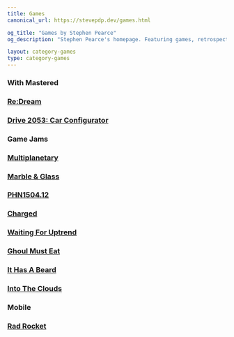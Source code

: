 ```yaml
---
title: Games
canonical_url: https://stevepdp.dev/games.html

og_title: "Games by Stephen Pearce"
og_description: "Stephen Pearce's homepage. Featuring games, retrospectives and blogs."

layout: category-games
type: category-games
---
```


<h3>With Mastered</h3>
<div class="game-grid">
	<a href="/games/mastered/re-dream.html" class="game" style="background-image: url(/assets/img/games/re-dream/screenshot-squarecropnohud.png)">
		<h3 class="game__desc">Re:Dream</h3>
	</a>
	<a href="/games/mastered/car-configurator.html" class="game" style="background-image: url(/assets/img/games/car-configurator/screenshot-squarecropnohud.png)">
		<h3 class="game__desc"><span class="sr-only">Drive 2053: </span>Car Configurator</h3>
	</a>
</div>

<h3>Game Jams</h3>
<div class="game-grid">
	<a href="/games/ludum-dare/multiplanetary.html" class="game" style="background-image: url(/assets/img/games/multiplanetary/screenshot-squarecropnohud.png)">
		<h3 class="game__desc">Multiplanetary</h3>
	</a>
	<a href="/games/vaporjam/marble-and-glass.html" class="game" style="background-image: url(/assets/img/games/marble-and-glass/screenshot-squarecropnohud.png)">
		<h3 class="game__desc">Marble &amp; Glass</h3>
	</a>
	<a href="/games/weekly-game-jam/phn1504.12.html" class="game" style="background-image: url(/assets/img/games/phn1504.12/screenshot-squarecropnohud.png)">
		<h3 class="game__desc">PHN1504.12</h3>
	</a>
	<a href="/games/weekly-game-jam/charged.html" class="game" style="background-image: url(/assets/img/games/charged/screenshot-squarecropnohud.png)">
		<h3 class="game__desc">Charged</h3>
	</a>
	<a href="/games/weekly-game-jam/waiting-for-uptrend.html" class="game" style="background-image: url(/assets/img/games/waiting-for-uptrend/screenshot-squarecropnohud.png)">
		<h3 class="game__desc">Waiting For Uptrend</h3>
	</a>
	<a href="/games/weekly-game-jam/ghoul-must-eat.html" class="game" style="background-image: url(/assets/img/games/ghoul-must-eat/screenshot-squarecropnohud.png)">
		<h3 class="game__desc">Ghoul Must Eat</h3>
	</a>
	<a href="/games/one-hour-game-jam/it-has-a-beard.html" class="game" style="background-image: url(/assets/img/games/it-has-a-beard/screenshot-squarecropnohud.png)">
		<h3 class="game__desc">It Has A Beard</h3>
	</a>
	<a href="/games/one-hour-game-jam/into-the-clouds.html" class="game" style="background-image: url(/assets/img/games/into-the-clouds/screenshot-squarecropnohud.png)">
		<h3 class="game__desc">Into The Clouds</h3>
	</a>
</div>

<h3>Mobile</h3>
<div class="game-grid">
	<a href="/games/other-and-experimental/rad-rocket.html" class="game" style="background-image: url(/assets/img/games/rad-rocket/screenshot-squarecropnohud.png)">
		<h3 class="game__desc">Rad Rocket</h3>
	</a>
</div>
